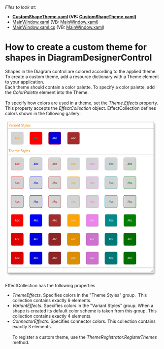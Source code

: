 <!-- default file list -->
*Files to look at*:

* **[CustomShapeTheme.xaml](./CS/CustomShapeThemes/CustomShapeTheme.xaml) (VB: [CustomShapeTheme.xaml](./VB/CustomShapeThemes/CustomShapeTheme.xaml))**
* [MainWindow.xaml](./CS/CustomShapeThemes/MainWindow.xaml) (VB: [MainWindow.xaml](./VB/CustomShapeThemes/MainWindow.xaml))
* [MainWindow.xaml.cs](./CS/CustomShapeThemes/MainWindow.xaml.cs) (VB: [MainWindow.xaml](./VB/CustomShapeThemes/MainWindow.xaml))
<!-- default file list end -->
# How to create a custom theme for shapes in DiagramDesignerControl


<p>Shapes in the Diagram control are colored according to the applied theme. To create a custom theme, add a resource dictionary with a Theme element to your application. <br>Each theme should contain a color palette. To specify a color palette, add the <em>ColorPalette</em> element into the Theme. <br><br>To specify how colors are used in a theme, set the <em>Theme.Effects</em> property. This property accepts the <em>EffectCollection</em> object. EffectCollection defines colors shown in the following gallery:</p>
<img src="https://raw.githubusercontent.com/DevExpress-Examples/how-to-create-a-custom-theme-for-shapes-in-diagramdesignercontrol-t324540/16.1.4+/media/fa41b68c-aa14-11e5-80bf-00155d62480c.png"><br>
<p>EffectCollection has the following properties

* <em>ThemeEffects</em>. Specifies colors in the "Theme Styles" group.  This collection contains exactly 6 elements.
* <em>VariantEffects</em>. Specifies colors in the "Variant Styles" group. When a shape is created its default color scheme is taken from this group. This collection contains exactly 4 elements.
* <em>ConnectorEffects</em>. Specifies connector colors. This collection contains exactly 3 elements.<br> <br>To register a custom theme, use the <em>ThemeRegistrator.RegisterThemes</em> method. </p>

<br/>


